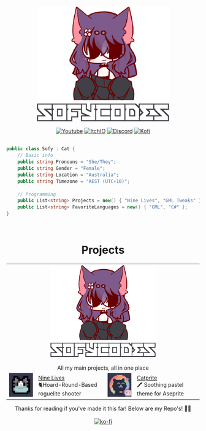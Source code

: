 <div style ="tc display:flex;" align="center">
  <a href="https://www.youtube.com/watch?v=_e9yMqmXWo0"><img src="assets/newprofile.png" height="300"></a>
</div>

<div align="center">
<p align="center">
<a href="https://www.youtube.com/channel/UCk1zfyn_jBVkkYiQ9FCmtig"><img alt="Youtube" src="https://img.shields.io/badge/youtube-FF0000?&style?&style=for-the-badge&logo=youtube&logoColor=white&alt=youtube style="margin-bottom: 5px;"></a>
<a href="https://sofycodes.itch.io/"><img alt="ItchIO" src="https://img.shields.io/badge/itch.io-fa5c5c?&style?&style=for-the-badge&logo=itch.io&logoColor=white&alt=youtube style="margin-bottom: 5px;"></a>
<a href="https://discord.gg/YH9UYRgQxp"><img alt="Discord" src="https://img.shields.io/badge/Discord-7289da?&style?&style=for-the-badge&logo=discord&logoColor=white&alt=discord style="margin-bottom: 5px;"></a>
<a href="https://ko-fi.com/sofydev"><img alt="Kofi" src="https://img.shields.io/badge/KoFi-FF5E5B?&style?&style=for-the-badge&logo=ko-fi&logoColor=white&alt=ko-fi style="margin-bottom: 5px;"></a>
</p>
</div>

## 

```csharp
public class Sofy : Cat {
    // Basic info
    public string Pronouns = "She/They";
    public string Gender = "Female";
    public string Location = "Australia";
    public string Timezone = "AEST (UTC+10)";

    // Programming
    public List<string> Projects = new() { "Nine Lives", "GML Tweaks" };
    public List<string> FavoriteLanguages = new() { "GML", "C#" };
}
```
<div align="center">
<br>
	
# Projects

<table align="center">
    <tr>
        <td colspan="4" align="center"><a><img src="assets/newprofile.png" style="height:240px"></a><br><b></b><br>
		All my main projects, all in one place</td>
    </tr>
    <tr>
        <td align="right"><a href="https://github.com/sofycodes/NineLives"><img src="assets/Nyat.png" style="width:120px"></a></td>
        <td><a href="https://github.com/sofycodes/NineLives">Nine Lives</a><br>🐈Hoard-Round-Based roguelite shooter</td>
	<td align="right"><a href="https://github.com/catppuccin/aseprite"><img src="assets/ase.png" style="width:120px"></a></td>
        <td><a href="https://github.com/catppuccin/aseprite">Catprite</a><br>🖍 Soothing pastel theme for Aseprite</td>
    </tr>
</table>

Thanks for reading if you've made it this far! Below are my Repo's! 🌺🐝
<br>
<br>
[![ko-fi](https://ko-fi.com/img/githubbutton_sm.svg)](https://ko-fi.com/X8X0EIFPZ)
